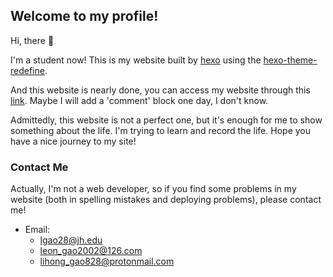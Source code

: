 ## Welcome to my profile!

Hi, there :wave:

I'm a student now! This is my website built by [hexo](https://hexo.io/) using the [hexo-theme-redefine](https://github.com/EvanNotFound/hexo-theme-redefine/tree/main?tab=readme-ov-file).

And this website is nearly done, you can access my website through this [link](https://epiphany-leon.github.io/site_lih/). Maybe I will add a 'comment' block one day, I don't know.

Admittedly, this website is not a perfect one, but it's enough for me to show something about the life. I'm trying to learn and record the life. Hope you have a nice journey to my site!

### Contact Me

Actually, I'm not a web developer, so if you find some problems in my website (both in spelling mistakes and deploying problems), please contact me!

- Email: 
  - lgao28@jh.edu
  - leon_gao2002@126.com
  - lihong_gao828@protonmail.com
